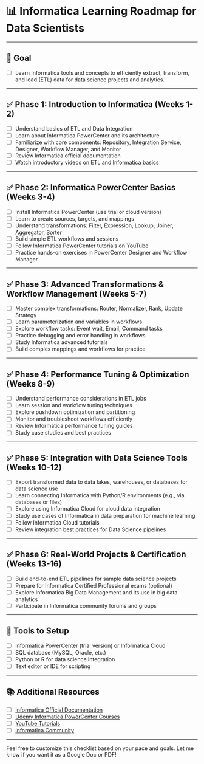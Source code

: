 # 📊 Informatica Learning Roadmap for Data Scientists

---

## 🎯 Goal  
- [ ] Learn Informatica tools and concepts to efficiently extract, transform, and load (ETL) data for data science projects and analytics.

---

## ✅ Phase 1: Introduction to Informatica (Weeks 1-2)
- [ ] Understand basics of ETL and Data Integration  
- [ ] Learn about Informatica PowerCenter and its architecture  
- [ ] Familiarize with core components: Repository, Integration Service, Designer, Workflow Manager, and Monitor  
- [ ] Review Informatica official documentation  
- [ ] Watch introductory videos on ETL and Informatica basics  

---

## ✅ Phase 2: Informatica PowerCenter Basics (Weeks 3-4)
- [ ] Install Informatica PowerCenter (use trial or cloud version)  
- [ ] Learn to create sources, targets, and mappings  
- [ ] Understand transformations: Filter, Expression, Lookup, Joiner, Aggregator, Sorter  
- [ ] Build simple ETL workflows and sessions  
- [ ] Follow Informatica PowerCenter tutorials on YouTube  
- [ ] Practice hands-on exercises in PowerCenter Designer and Workflow Manager  

---

## ✅ Phase 3: Advanced Transformations & Workflow Management (Weeks 5-7)
- [ ] Master complex transformations: Router, Normalizer, Rank, Update Strategy  
- [ ] Learn parameterization and variables in workflows  
- [ ] Explore workflow tasks: Event wait, Email, Command tasks  
- [ ] Practice debugging and error handling in workflows  
- [ ] Study Informatica advanced tutorials  
- [ ] Build complex mappings and workflows for practice  

---

## ✅ Phase 4: Performance Tuning & Optimization (Weeks 8-9)
- [ ] Understand performance considerations in ETL jobs  
- [ ] Learn session and workflow tuning techniques  
- [ ] Explore pushdown optimization and partitioning  
- [ ] Monitor and troubleshoot workflows efficiently  
- [ ] Review Informatica performance tuning guides  
- [ ] Study case studies and best practices  

---

## ✅ Phase 5: Integration with Data Science Tools (Weeks 10-12)
- [ ] Export transformed data to data lakes, warehouses, or databases for data science use  
- [ ] Learn connecting Informatica with Python/R environments (e.g., via databases or files)  
- [ ] Explore using Informatica Cloud for cloud data integration  
- [ ] Study use cases of Informatica in data preparation for machine learning  
- [ ] Follow Informatica Cloud tutorials  
- [ ] Review integration best practices for Data Science pipelines  

---

## ✅ Phase 6: Real-World Projects & Certification (Weeks 13-16)
- [ ] Build end-to-end ETL pipelines for sample data science projects  
- [ ] Prepare for Informatica Certified Professional exams (optional)  
- [ ] Explore Informatica Big Data Management and its use in big data analytics  
- [ ] Participate in Informatica community forums and groups  

---

## 🧰 Tools to Setup
- [ ] Informatica PowerCenter (trial version) or Informatica Cloud  
- [ ] SQL database (MySQL, Oracle, etc.)  
- [ ] Python or R for data science integration  
- [ ] Text editor or IDE for scripting  

---

## 📚 Additional Resources
- [ ] [Informatica Official Documentation](https://docs.informatica.com/)  
- [ ] [Udemy Informatica PowerCenter Courses](https://www.udemy.com/topic/informatica/)  
- [ ] [YouTube Tutorials](https://www.youtube.com/results?search_query=informatica+powercenter+tutorial)  
- [ ] [Informatica Community](https://network.informatica.com/)  

---

Feel free to customize this checklist based on your pace and goals. Let me know if you want it as a Google Doc or PDF!
